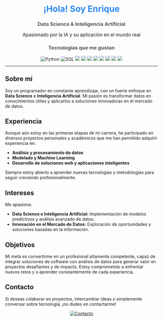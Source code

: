 <div align="center">
  <h1 style="color: #2d89ef;">¡Hola! Soy Enrique</h1>
  <h3 style="color: #555;">Data Science & Inteligencia Artificial</h3>
  <p style="font-size: 1.1em;">Apasionado por la IA y su aplicación en el mundo real</p>
  <!-- Puedes incluir una imagen de perfil o logo aquí -->
  <!-- <img src="URL_DE_TU_IMAGEN" alt="DKuaik" width="150px"> -->
</div>

<div align="center">
  <h3 style="color: #555;">Tecnologías que me gustan</h3>
  <!-- Badges de habilidades y tecnologías -->
  <img src="https://img.shields.io/badge/Python-3776AB?style=for-the-badge&logo=python&logoColor=white" alt="Python">
  <img src="https://img.shields.io/badge/SQL-4479A1?style=for-the-badge&logo=MySQL&logoColor=white" alt="SQL">
  <img src="https://img.shields.io/badge/docker-%230db7ed.svg?style=for-the-badge&logo=docker&logoColor=white">
  <img src="https://img.shields.io/badge/postgres-%23316192.svg?style=for-the-badge&logo=postgresql&logoColor=white">
  <img src="https://img.shields.io/badge/sqlite-%2307405e.svg?style=for-the-badge&logo=sqlite&logoColor=white" >
  <img src="https://img.shields.io/badge/FastAPI-005571?style=for-the-badge&logo=fastapi" >
  <img src="https://img.shields.io/badge/Hugo-black.svg?style=for-the-badge&logo=Hugo" >
  <img src="https://img.shields.io/badge/latex-%23008080.svg?style=for-the-badge&logo=latex&logoColor=white" >
  <img src="https://img.shields.io/badge/bash_script-%23121011.svg?style=for-the-badge&logo=gnu-bash&logoColor=white" >
  <img src="https://img.shields.io/badge/Linux-FCC624?style=for-the-badge&logo=linux&logoColor=black" >
  
  
  
</div>

<hr>

## Sobre mí

Soy un programador en constante aprendizaje, con un fuerte enfoque en **Data Science** e **Inteligencia Artificial**. Mi pasión es transformar datos en conocimientos útiles y aplicarlos a soluciones innovadoras en el mercado de datos.



## Experiencia

Aunque aún estoy en las primeras etapas de mi carrera, he participado en diversos proyectos personales y académicos que me han permitido adquirir experiencia en:
- **Análisis y procesamiento de datos**
- **Modelado y Machine Learning**
- **Desarrollo de soluciones web y aplicaciones inteligentes**

Siempre estoy abierto a aprender nuevas tecnologías y metodologías para seguir creciendo profesionalmente.

## Intereses

Me apasiona:
- **Data Science e Inteligencia Artificial:** Implementación de modelos predictivos y análisis avanzado de datos.
- **Innovación en el Mercado de Datos:** Exploración de oportunidades y soluciones basadas en la información.

## Objetivos

Mi meta es convertirme en un profesional altamente competente, capaz de integrar soluciones de software con análisis de datos para generar valor en proyectos desafiantes y de impacto. Estoy comprometido a enfrentar nuevos retos y a aprender constantemente de cada experiencia.

## Contacto

Si deseas colaborar en proyectos, intercambiar ideas o simplemente conversar sobre tecnología, ¡no dudes en contactarme!

<div align="center">
  <a href="mailto:enrq.rios.f@gmail.com">
    <img src="https://img.shields.io/badge/Contacto-enrq.rios.f@gmail.com-D14836?style=for-the-badge&logo=Gmail&logoColor=white" alt="Contacto">
  </a>
</div>
